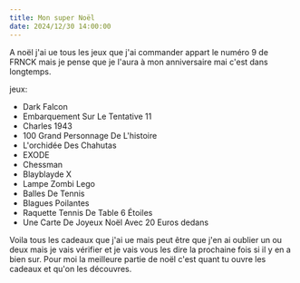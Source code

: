 ```yaml
---
title: Mon super Noël
date: 2024/12/30 14:00:00
---
```

A noël j'ai ue tous les jeux que j'ai commander appart le numéro 9 de FRNCK mais je pense que je l'aura à mon anniversaire mai c'est dans longtemps.

jeux:
* Dark Falcon
* Embarquement Sur Le Tentative 11
* Charles 1943
* 100 Grand Personnage De L'histoire
* L'orchidée Des Chahutas
* EXODE
* Chessman
* Blayblayde X
* Lampe Zombi Lego
* Balles De Tennis
* Blagues Poilantes 
* Raquette Tennis De Table 6 Étoiles
* Une Carte De Joyeux Noël Avec 20 Euros dedans

Voila tous les cadeaux que j'ai ue mais peut être que j'en ai oublier un ou deux mais je vais vérifier et je vais vous les dire la prochaine fois si il y en a bien sur.
Pour moi la meilleure partie de noël c'est quant tu ouvre les cadeaux et qu'on les découvres.






